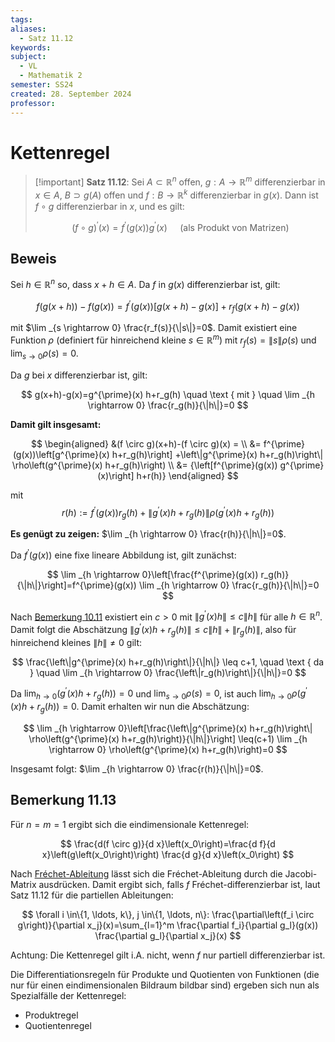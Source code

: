 ```yaml
---
tags: 
aliases:
  - Satz 11.12
keywords: 
subject:
  - VL
  - Mathematik 2
semester: SS24
created: 28. September 2024
professor:
---
```

 

# Kettenregel

> [!important] **Satz 11.12**: Sei $A \subset \mathbb{R}^n$ offen, $g: A \rightarrow \mathbb{R}^m$ differenzierbar in $x \in A$, $B \supset g(A)$ offen und $f: B \rightarrow \mathbb{R}^k$ differenzierbar in $g(x)$. Dann ist $f \circ g$ differenzierbar in $x$, und es gilt:
> 
> $$
> (f \circ g)^{\prime}(x)=f^{\prime}(g(x)) g^{\prime}(x) \quad \text { (als Produkt von Matrizen) }
> $$
> 

## Beweis

Sei $h \in \mathbb{R}^n$ so, dass $x+h \in A$. Da $f$ in $g(x)$ differenzierbar ist, gilt:

$$
f(g(x+h))-f(g(x))=f^{\prime}(g(x))[g(x+h)-g(x)]+r_f(g(x+h)-g(x))
$$

mit $\lim _{s \rightarrow 0} \frac{r_f(s)}{\|s\|}=0$. Damit existiert eine Funktion $\rho$ (definiert für hinreichend kleine $\left.s \in \mathbb{R}^m\right)$ mit $r_f(s)=\|s\| \rho(s)$ und $\lim _{s \rightarrow 0} \rho(s)=0$.

Da $g$ bei $x$ differenzierbar ist, gilt:

$$
g(x+h)-g(x)=g^{\prime}(x) h+r_g(h) \quad \text { mit } \quad \lim _{h \rightarrow 0} \frac{r_g(h)}{\|h\|}=0
$$


**Damit gilt insgesamt:**

$$
\begin{aligned}
&(f \circ g)(x+h)-(f \circ g)(x) =
\\
&= f^{\prime}(g(x))\left[g^{\prime}(x) h+r_g(h)\right] +\left\|g^{\prime}(x) h+r_g(h)\right\| \rho\left(g^{\prime}(x) h+r_g(h)\right)
\\
&= {\left[f^{\prime}(g(x)) g^{\prime}(x)\right] h+r(h)}
\end{aligned}
$$

mit
$$
r(h):=f^{\prime}(g(x)) r_g(h)+\left\|g^{\prime}(x) h+r_g(h)\right\| \rho\left(g^{\prime}(x) h+r_g(h)\right)
$$


**Es genügt zu zeigen:** $\lim _{h \rightarrow 0} \frac{r(h)}{\|h\|}=0$.

Da $f^{\prime}(g(x))$ eine fixe lineare Abbildung ist, gilt zunächst:

$$
\lim _{h \rightarrow 0}\left[\frac{f^{\prime}(g(x)) r_g(h)}{\|h\|}\right]=f^{\prime}(g(x)) \lim _{h \rightarrow 0} \frac{r_g(h)}{\|h\|}=0
$$


Nach [Bemerkung 10.11](Algebra/Skalarprodukt.md#Bemerkung%2010.11) existiert ein $c>0$ mit $\left\|g^{\prime}(x) h\right\| \leq c\|h\|$ für alle $h \in \mathbb{R}^n$. Damit folgt die Abschätzung $\left\|g^{\prime}(x) h+r_g(h)\right\| \leq c\|h\|+\left\|r_g(h)\right\|$, also für hinreichend kleines $\|h\| \neq 0$ gilt:

$$
\frac{\left\|g^{\prime}(x) h+r_g(h)\right\|}{\|h\|} \leq c+1, \quad \text { da } \quad \lim _{h \rightarrow 0} \frac{\left\|r_g(h)\right\|}{\|h\|}=0
$$


Da $\lim _{h \rightarrow 0}\left(g^{\prime}(x) h+r_g(h)\right)=0$ und $\lim _{s \rightarrow 0} \rho(s)=0$, ist auch $\lim _{h \rightarrow 0} \rho\left(g^{\prime}(x) h+r_g(h)\right)=0$. Damit erhalten wir nun die Abschätzung:

$$
\lim _{h \rightarrow 0}\left[\frac{\left\|g^{\prime}(x) h+r_g(h)\right\| \rho\left(g^{\prime}(x) h+r_g(h)\right)}{\|h\|}\right] \leq(c+1) \lim _{h \rightarrow 0} \rho\left(g^{\prime}(x) h+r_g(h)\right)=0
$$


Insgesamt folgt: $\lim _{h \rightarrow 0} \frac{r(h)}{\|h\|}=0$.

## Bemerkung 11.13

Für $n=m=1$ ergibt sich die eindimensionale Kettenregel:

$$
\frac{d(f \circ g)}{d x}\left(x_0\right)=\frac{d f}{d x}\left(g\left(x_0\right)\right) \frac{d g}{d x}\left(x_0\right)
$$


Nach [Fréchet-Ableitung](Analysis/Fréchet-Ableitung.md) lässt sich die Fréchet-Ableitung durch die Jacobi-Matrix ausdrücken. Damit ergibt sich, falls $f$ Fréchet-differenzierbar ist, laut Satz 11.12 für die partiellen Ableitungen:

$$
\forall i \in\{1, \ldots, k\}, j \in\{1, \ldots, n\}: \frac{\partial\left(f_i \circ g\right)}{\partial x_j}(x)=\sum_{l=1}^m \frac{\partial f_i}{\partial g_l}(g(x)) \frac{\partial g_l}{\partial x_j}(x)
$$


Achtung: Die Kettenregel gilt i.A. nicht, wenn $f$ nur partiell differenzierbar ist.

Die Differentiationsregeln für Produkte und Quotienten von Funktionen (die nur für einen eindimensionalen Bildraum bildbar sind) ergeben sich nun als Spezialfälle der Kettenregel:

- Produktregel
- Quotientenregel